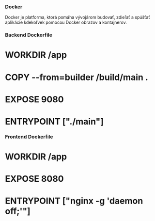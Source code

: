 ### Docker
Docker je platforma, ktorá pomáha vývojárom budovať, zdieľať a spúšťať aplikácie kdekoľvek pomocou Docker obrazov a kontajnerov.

### Backend Dockerfile

# WORKDIR /app
# COPY --from=builder /build/main .
# EXPOSE 9080
# ENTRYPOINT ["./main"]

### Frontend Dockerfile

# WORKDIR /app
# EXPOSE 8080
# ENTRYPOINT ["nginx -g 'daemon off;'"]